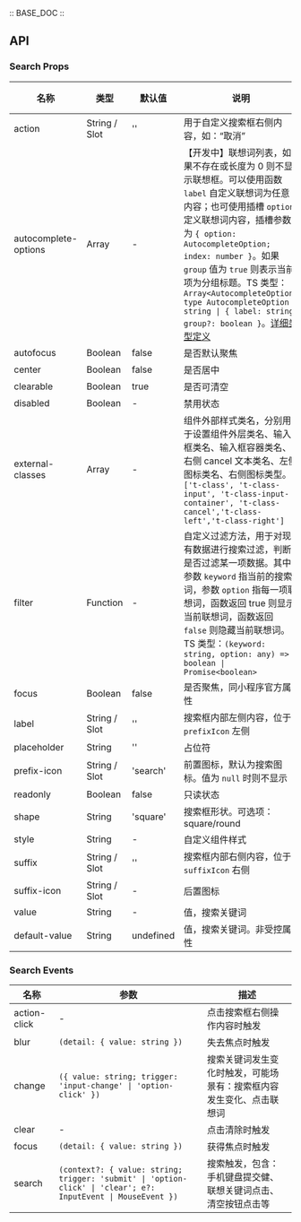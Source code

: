 :: BASE_DOC ::

## API
### Search Props

名称 | 类型 | 默认值 | 说明 | 必传
-- | -- | -- | -- | --
action | String / Slot | '' | 用于自定义搜索框右侧内容，如：“取消” | N
autocomplete-options | Array | - | 【开发中】联想词列表，如果不存在或长度为 0 则不显示联想框。可以使用函数 `label` 自定义联想词为任意内容；也可使用插槽 `option` 定义联想词内容，插槽参数为 `{ option: AutocompleteOption; index: number }`。如果 `group` 值为 `true` 则表示当前项为分组标题。TS 类型：`Array<AutocompleteOption>` `type AutocompleteOption = string \| { label: string; group?: boolean }`。[详细类型定义](https://github.com/Tencent/tdesign-miniprogram/tree/develop/src/search/type.ts) | N
autofocus | Boolean | false | 是否默认聚焦 | N
center | Boolean | false | 是否居中 | N
clearable | Boolean | true | 是否可清空 | N
disabled | Boolean | - | 禁用状态 | N
external-classes | Array | - | 组件外部样式类名，分别用于设置组件外层类名、输入框类名、输入框容器类名、右侧 cancel 文本类名、左侧图标类名、右侧图标类型。`['t-class', 't-class-input', 't-class-input-container', 't-class-cancel','t-class-left','t-class-right']` | N
filter | Function | - | 自定义过滤方法，用于对现有数据进行搜索过滤，判断是否过滤某一项数据。其中参数 `keyword` 指当前的搜索词，参数 `option` 指每一项联想词，函数返回 true 则显示当前联想词，函数返回 `false` 则隐藏当前联想词。TS 类型：`(keyword: string, option: any) => boolean \| Promise<boolean>` | N
focus | Boolean | false | 是否聚焦，同小程序官方属性 | N
label | String / Slot | '' | 搜索框内部左侧内容，位于 `prefixIcon` 左侧 | N
placeholder | String | '' | 占位符 | N
prefix-icon | String / Slot | 'search' | 前置图标，默认为搜索图标。值为 `null` 时则不显示 | N
readonly | Boolean | false | 只读状态 | N
shape | String | 'square' | 搜索框形状。可选项：square/round | N
style | String | - | 自定义组件样式 | N
suffix | String / Slot | '' | 搜索框内部右侧内容，位于 `suffixIcon` 右侧 | N
suffix-icon | String / Slot | - | 后置图标 | N
value | String | - | 值，搜索关键词 | N
default-value | String | undefined | 值，搜索关键词。非受控属性 | N

### Search Events

名称 | 参数 | 描述
-- | -- | --
action-click | - | 点击搜索框右侧操作内容时触发
blur | `(detail: { value: string })` | 失去焦点时触发
change | `({ value: string; trigger: 'input-change' \| 'option-click' })` | 搜索关键词发生变化时触发，可能场景有：搜索框内容发生变化、点击联想词
clear | - | 点击清除时触发
focus | `(detail: { value: string })` | 获得焦点时触发
search | `(context?: { value: string; trigger: 'submit' \| 'option-click' \| 'clear'; e?: InputEvent \| MouseEvent })` | 搜索触发，包含：手机键盘提交健、联想关键词点击、清空按钮点击等
